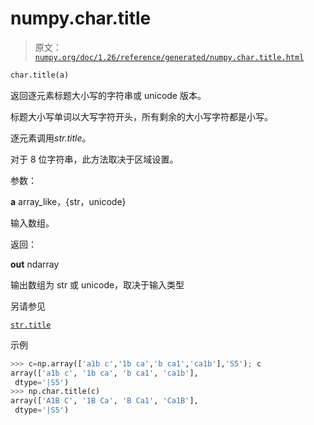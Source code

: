 # numpy.char.title

> 原文：[`numpy.org/doc/1.26/reference/generated/numpy.char.title.html`](https://numpy.org/doc/1.26/reference/generated/numpy.char.title.html)

```py
char.title(a)
```

返回逐元素标题大小写的字符串或 unicode 版本。

标题大小写单词以大写字符开头，所有剩余的大小写字符都是小写。

逐元素调用*str.title*。

对于 8 位字符串，此方法取决于区域设置。

参数：

**a** array_like，{str，unicode}

输入数组。

返回：

**out** ndarray

输出数组为 str 或 unicode，取决于输入类型

另请参见

[`str.title`](https://docs.python.org/3/library/stdtypes.html#str.title "(在 Python v3.11)")

示例

```py
>>> c=np.array(['a1b c','1b ca','b ca1','ca1b'],'S5'); c
array(['a1b c', '1b ca', 'b ca1', 'ca1b'],
 dtype='|S5')
>>> np.char.title(c)
array(['A1B C', '1B Ca', 'B Ca1', 'Ca1B'],
 dtype='|S5') 
```

